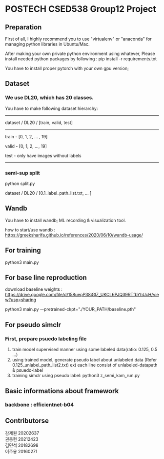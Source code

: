 # POSTECH CSED538 Group12 Project

## Preparation
First of all, I highly recommend you to use "virtualenv" or "anaconda" for managing python libraries in Ubuntu/Mac.

After making your own private python environment using whatever, Please install needed python packages by following : pip install -r requirements.txt

You have to install proper pytorch with your own gpu version; 

## Dataset
### We use DL20, which has 20 classes.
You have to make following dataset hierarchy:

---

dataset / DL20 / [train, valid, test]

---

train - [0, 1, 2, ... , 19]

valid - [0, 1, 2, ..., 19]

test - only have images without labels

---
### semi-sup split 
python split.py

dataset / DL20 / [0.1_label_path_list.txt, ... ]


## Wandb
You have to install wandb; ML recording & visualization tool.

how to start/use wandb : https://greeksharifa.github.io/references/2020/06/10/wandb-usage/

## For training
python3 main.py

## For base line reproduction
download baseline weights : https://drive.google.com/file/d/158uepP38iGlZ_UKCL6PJQ39RTfbYhUcH/view?usp=sharing

python3 main.py --pretrained-ckpt="./YOUR_PATH/baseline.pth"

## For pseudo simclr 

### First, prepare psuedo labeling file 
1. train model supervised manner using some labeled data(ratio: 0.125, 0.5 ...)
2. using trained model, generate pseudo label about unlabeled data (Refer 0.125_unlabel_path_list2.txt)
    ex) each line consist of unlabeled-datapath & psuedo-label
3. training simclr using pseudo label: python3 z_semi_kam_run.py 

## Basic informations about framework
### backbone : efficientnet-b04 

## Contributorse
감제원 20202637    
권동현 20212423     
김민석 20182698    
이주용 20160271
